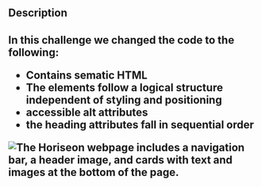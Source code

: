 


<title>Horiseon New Code</title>



<h2> Description <h2> 
<p> In this challenge we changed the code to the following: <p>

<ul> 
 <li>  Contains sematic HTML </li>
 <li>  The elements follow a logical structure independent of styling and positioning </li>
 <li> accessible alt attributes </li>
 <li> the heading attributes fall in sequential order </li>
</ul>

![The Horiseon webpage includes a navigation bar, a header image, and cards with text and images at the bottom of the page.](./assets/images/01-html-css-git-homework-demo.png01-html-css-git-homework-demo.png)